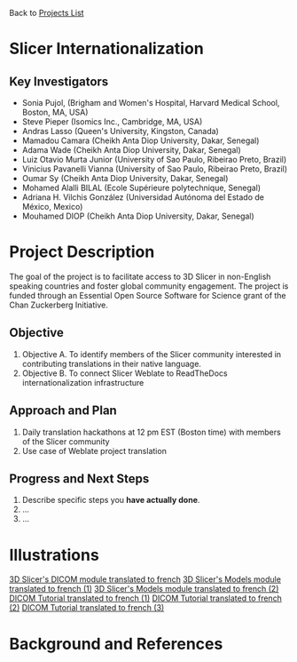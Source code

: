Back to [Projects List](../../README.md#ProjectsList)

# Slicer Internationalization

## Key Investigators

- Sonia Pujol, (Brigham and Women's Hospital, Harvard Medical School, Boston, MA, USA) 
- Steve Pieper (Isomics Inc., Cambridge, MA, USA) 
- Andras Lasso (Queen's University, Kingston, Canada)
- Mamadou Camara (Cheikh Anta Diop University, Dakar, Senegal)
- Adama Wade (Cheikh Anta Diop University, Dakar, Senegal)
- Luiz Otavio Murta Junior (University of Sao Paulo, Ribeirao Preto, Brazil)
- Vinicius Pavanelli Vianna (University of Sao Paulo, Ribeirao Preto, Brazil)
- Oumar Sy (Cheikh Anta Diop University, Dakar, Senegal)
- Mohamed Alalli BILAL (Ecole Supérieure polytechnique, Senegal)
- Adriana H. Vilchis González (Universidad Autónoma del Estado de México, Mexico)
- Mouhamed DIOP (Cheikh Anta Diop University, Dakar, Senegal)

# Project Description

The goal of the project is to facilitate access to 3D Slicer in non-English speaking countries and foster global community engagement. The project is funded through an Essential Open Source Software for Science grant of the Chan Zuckerberg Initiative. 
## Objective

<!-- Describe here WHAT you would like to achieve (what you will have as end result). -->

1. Objective A. To identify members of the Slicer community interested in contributing translations in their native language. 
1. Objective B. To connect Slicer Weblate to ReadTheDocs internationalization infrastructure 

## Approach and Plan

<!-- Describe here HOW you would like to achieve the objectives stated above. -->

1. Daily translation hackathons at 12 pm EST (Boston time) with members of the Slicer community
1. Use case of Weblate project translation

## Progress and Next Steps

<!-- Update this section as you make progress, describing of what you have ACTUALLY DONE. If there are specific steps that you could not complete then you can describe them here, too. -->

1. Describe specific steps you **have actually done**.
1. ...
1. ...

# Illustrations

<!-- Add pictures and links to videos that demonstrate what has been accomplished.
![Description of picture](Example2.jpg)
![Some more images](Example2.jpg)
-->
[3D Slicer's DICOM module translated to french](PW/Screenshot%20from%202022-06-30%2020-11-10.png)
[3D Slicer's Models module translated to french (1)](PW/Screenshot%20from%202022-06-30%2020-11-42.png)
[3D Slicer's Models module translated to french (2)](PW/Screenshot%20from%202022-06-30%2020-11-55.png)
[DICOM Tutorial translated to french (1)](PW/Screenshot%20from%202022-06-30%2020-33-40.png)
[DICOM Tutorial translated to french (2)](PW/Screenshot%20from%202022-06-30%2020-32-32.png)
[DICOM Tutorial translated to french (3)](PW/Screenshot%20from%202022-06-30%2020-31-27.png)

# Background and References

<!-- If you developed any software, include link to the source code repository. If possible, also add links to sample data, and to any relevant publications. -->
